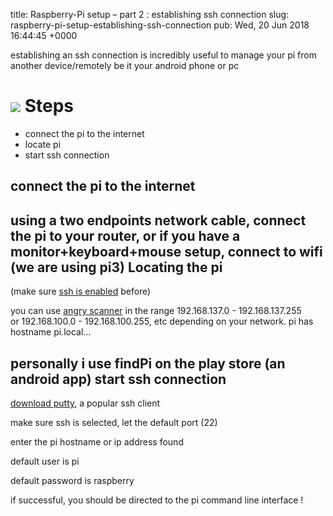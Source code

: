 title: Raspberry-Pi setup – part 2 : establishing ssh connection
slug: raspberry-pi-setup-establishing-ssh-connection
pub: Wed, 20 Jun 2018 16:44:45 +0000

establishing an ssh connection is incredibly useful to manage your pi from another device/remotely be it your android phone or pc

![](https://www.putty.org/Putty.png)
Steps
=====


* connect the pi to the internet
* locate pi
* start ssh connection


connect the pi to the internet
------------------------------


using a two endpoints network cable, connect the pi to your router, or if you have a monitor+keyboard+mouse setup, connect to wifi (we are using pi3)
Locating the pi
---------------


(make sure [ssh is enabled](https://www.pythonmembers.club/2018/06/18/raspberry-pi-setup/) before)

you can use [angry scanner](https://angryip.org/download/) in the range 192.168.137.0 - 192.168.137.255 or 192.168.100.0 - 192.168.100.255, etc depending on your network. pi has hostname pi.local...

personally i use findPi on the play store (an android app)
start ssh connection
--------------------


[download putty](https://www.putty.org), a popular ssh client

make sure ssh is selected, let the default port (22)

enter the pi hostname or ip address found

default user is pi

default password is raspberry

if successful, you should be directed to the pi command line interface !

 
